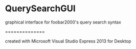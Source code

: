 QuerySearchGUI
==============

graphical interface for foobar2000's query search syntax

==============

created with Microsoft Visual Studio Express 2013 for Desktop
